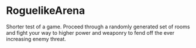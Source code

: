 # RoguelikeArena
 Shorter test of a game. Proceed through a randomly generated set of rooms and fight your way to higher power and weaponry to fend off the ever increasing enemy threat.
